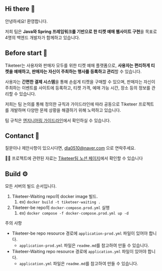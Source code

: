 ## Hi there 👋

<!-- # Tiketeer -->

안녕하세요! 환영합니다.

저희 팀은 **Java와 Spring 프레임워크를 기반으로 한 티켓 예매 웹사이트 구현**을 목표로 4명의 백엔드 개발자가 함께하고 있습니다.

## Before start 🧙

Tiketeer는 사용자와 판매자 모두를 위한 티켓 예매 플랫폼으로, **사용자는 편리하게 티켓을 예매하고, 판매자는 자신이 주최하는 행사를 등록하고 관리**할 수 있습니다.

사용자는 **간편한 결제 시스템**을 통해 손쉽게 티켓을 구매할 수 있으며, 판매자는 자신이 주최하는 이벤트를 사이트에 등록하고, 티켓 가격, 예매 가능 시간, 장소 등의 정보를 관리할 수 있습니다.

저희는 팀 논의를 통해 정의한 규칙과 가이드라인에 따라 공동으로 Tiketeer 프로젝트를 개발하며 다양한 문제 상황을 해결하기 위해 노력하고 있습니다.

팀 규칙은 [엔지니어링 가이드라인](https://www.notion.so/tiketeer/3d5542da41b145debf507f4aff7a45eb)에서 확인하실 수 있습니다.

## Contanct 🌈

질문이나 제안사항이 있으시다면, dla0510@naver.com 으로 연락주세요.

👩‍💻 프로젝트에 관련된 자료는 [Tiketeer팀 노션 페이지](https://www.notion.so/tiketeer/4de780acc5a246dc9732e5541a00c47e?v=c259bdfa5ff24409825e70cbfba07f89)에서 확인할 수 있습니다

## Build ⚙️

모든 서버의 빌드 순서입니다.
1. Tiketeer-Waiting repo의 docker image 빌드.
    1. ex) `docker build -t tiketeer-waiting .`
2. Tiketeer-be repo의 `docker-compose.prod.yml` 실행
    1. ex) `docker compose -f docker-compose.prod.yml up -d`

주의 사항
- Tiketeer-be repo resource 경로에 `application-prod.yml` 파일이 있어야 합니다.
  - `application-prod.yml` 파일은 `readme.md`를 참고하여 만들 수 있습니다.
- Tiketeer-Waiting repo resource 경로에 `application.yml` 파일이 있어야 합니다.
  - `application.yml` 파일은 `readme.md`를 참고하여 만들 수 있습니다.
